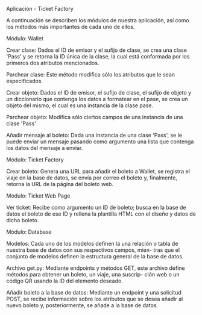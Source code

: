 Aplicación - Ticket Factory

A continuación se describen los módulos de nuestra aplicación, así como los métodos más importantes de cada uno de ellos.

Módulo: Wallet

Crear clase: Dados el ID de emisor y el sufijo de clase, se crea una clase 'Pass' y se retorna la ID única de la clase,
la cual está conformada por los primeros dos atributos mencionados.

Parchear clase: Este método modifica sólo los atributos que le sean especificados.

Crear objeto: Dados el ID de emisor, el sufijo de clase, el sufijo de objeto y un diccionario que contenga los datos a
formatear en el pase, se crea un objeto del mismo, el cual es una instancia de la clase pase.

Parchear objeto: Modifica sólo ciertos campos de una instancia de una clase 'Pass'

Añadir mensaje al boleto: Dada una instancia de una clase 'Pass', se le puede enviar un mensaje pasando como argumento una
lista que contenga los datos del mensaje a enviar.

Módulo: Ticket Factory

Crear boleto: Genera una URL para añadir el boleto a Wallet, se registra el viaje en la base de datos, se envía por correo
el boleto y, finalmente, retorna la URL de la página del boleto web.

Módulo: Ticket Web Page

Ver ticket: Recibe como argumento un ID de boleto; busca en la base de datos el boleto de ese ID y rellena la plantilla 
HTML con el diseño y datos de dicho boleto.

Módulo: Database

Modelos: Cada uno de los modelos definen la una relación o tabla de nuestra base de datos con sus respectivos campos, mien-
tras que el conjunto de modelos definen la estructura general de la base de datos.

Archivo get.py: Mediante endpoints y métodos GET, este archivo define métodos para obtener un boleto, un viaje, una suscrip-
ción web o un código QR usando la ID del elemento deseado.

Añadir boleto a la base de datos: Mediante un endpoint y una solicitud POST, se recibe información sobre los atributos que
se desea añadir al nuevo boleto y, posteriormente, se añade a la base de datos.